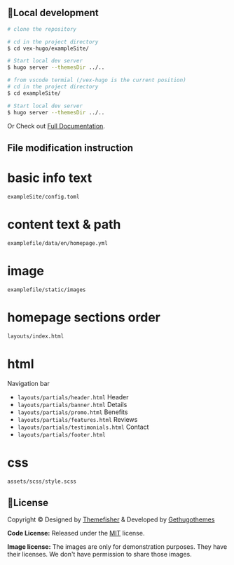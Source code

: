 ## 🔧Local development

```bash
# clone the repository

# cd in the project directory
$ cd vex-hugo/exampleSite/

# Start local dev server
$ hugo server --themesDir ../..
```

```bash
# from vscode termial (/vex-hugo is the current position)
# cd in the project directory
$ cd exampleSite/

# Start local dev server
$ hugo server --themesDir ../..
```

Or Check out [Full Documentation](https://docs.gethugothemes.com/vex/?ref=github).

## File modification instruction
# basic info text
`exampleSite/config.toml`

# content text & path
`examplefile/data/en/homepage.yml`

# image
`examplefile/static/images`

# homepage sections order
`layouts/index.html`

# html
Navigation bar
- `layouts/partials/header.html`
Header
- `layouts/partials/banner.html`
Details
- `layouts/partials/promo.html`
Benefits
- `layouts/partials/features.html`
Reviews
- `layouts/partials/testimonials.html`
Contact
- `layouts/partials/footer.html`

# css
`assets/scss/style.scss`

<!-- licence -->
## 📄License

Copyright &copy; Designed by [Themefisher](https://themefisher.com) & Developed by
[Gethugothemes](https://gethugothemes.com)

**Code License:** Released under the [MIT](https://github.com/themefisher/vex-hugo/blob/master/LICENSE) license.

**Image license:** The images are only for demonstration purposes. They have their licenses. We don't have permission to
share those images.

